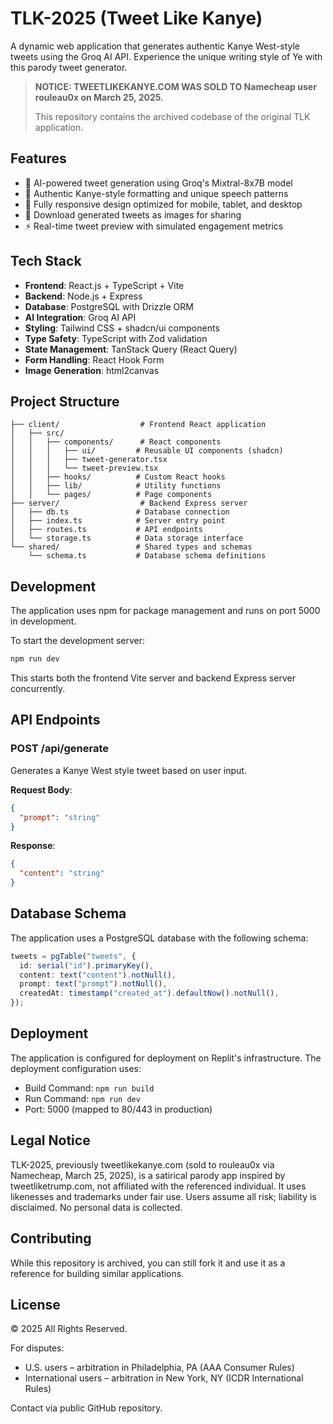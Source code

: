 
# TLK-2025 (Tweet Like Kanye)

A dynamic web application that generates authentic Kanye West-style tweets using the Groq AI API. Experience the unique writing style of Ye with this parody tweet generator.

> **NOTICE: TWEETLIKEKANYE.COM WAS SOLD TO Namecheap user rouleau0x on March 25, 2025.**
> 
> This repository contains the archived codebase of the original TLK application.

## Features

- 🎯 AI-powered tweet generation using Groq's Mixtral-8x7B model
- 💫 Authentic Kanye-style formatting and unique speech patterns
- 📱 Fully responsive design optimized for mobile, tablet, and desktop
- 📸 Download generated tweets as images for sharing
- ⚡ Real-time tweet preview with simulated engagement metrics

## Tech Stack

- **Frontend**: React.js + TypeScript + Vite
- **Backend**: Node.js + Express
- **Database**: PostgreSQL with Drizzle ORM
- **AI Integration**: Groq AI API
- **Styling**: Tailwind CSS + shadcn/ui components
- **Type Safety**: TypeScript with Zod validation
- **State Management**: TanStack Query (React Query)
- **Form Handling**: React Hook Form
- **Image Generation**: html2canvas

## Project Structure

```
├── client/                  # Frontend React application
│   ├── src/
│   │   ├── components/      # React components
│   │   │   ├── ui/         # Reusable UI components (shadcn)
│   │   │   ├── tweet-generator.tsx
│   │   │   └── tweet-preview.tsx
│   │   ├── hooks/          # Custom React hooks
│   │   ├── lib/            # Utility functions
│   │   └── pages/          # Page components
├── server/                  # Backend Express server
│   ├── db.ts               # Database connection
│   ├── index.ts            # Server entry point
│   ├── routes.ts           # API endpoints
│   └── storage.ts          # Data storage interface
└── shared/                 # Shared types and schemas
    └── schema.ts           # Database schema definitions
```

## Development

The application uses npm for package management and runs on port 5000 in development.

To start the development server:

```bash
npm run dev
```

This starts both the frontend Vite server and backend Express server concurrently.

## API Endpoints

### POST /api/generate
Generates a Kanye West style tweet based on user input.

**Request Body**:
```json
{
  "prompt": "string"
}
```

**Response**:
```json
{
  "content": "string"
}
```

## Database Schema

The application uses a PostgreSQL database with the following schema:

```typescript
tweets = pgTable("tweets", {
  id: serial("id").primaryKey(),
  content: text("content").notNull(),
  prompt: text("prompt").notNull(),
  createdAt: timestamp("created_at").defaultNow().notNull(),
});
```

## Deployment

The application is configured for deployment on Replit's infrastructure. The deployment configuration uses:

- Build Command: `npm run build`
- Run Command: `npm run dev`
- Port: 5000 (mapped to 80/443 in production)

## Legal Notice

TLK-2025, previously tweetlikekanye.com (sold to rouleau0x via Namecheap, March 25, 2025), is a satirical parody app inspired by tweetliketrump.com, not affiliated with the referenced individual. It uses likenesses and trademarks under fair use. Users assume all risk; liability is disclaimed. No personal data is collected.

## Contributing

While this repository is archived, you can still fork it and use it as a reference for building similar applications.

## License

© 2025 All Rights Reserved.

For disputes:
- U.S. users – arbitration in Philadelphia, PA (AAA Consumer Rules)
- International users – arbitration in New York, NY (ICDR International Rules)

Contact via public GitHub repository.
